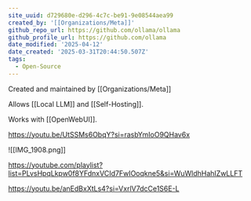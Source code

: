```yaml
---
site_uuid: d729680e-d296-4c7c-be91-9e08544aea99
created_by: '[[Organizations/Meta]]'
github_repo_url: https://github.com/ollama/ollama
github_profile_url: https://github.com/ollama
date_modified: '2025-04-12'
date_created: '2025-03-31T20:44:50.507Z'
tags:
  - Open-Source
---
```





























































































































































































































































Created and maintained by [[Organizations/Meta]]

Allows [[Local LLM]] and [[Self-Hosting]].

Works with [[OpenWebUI]].

https://youtu.be/UtSSMs6ObqY?si=rasbYmIoO9QHav6x

![[IMG_1908.png]]

https://youtube.com/playlist?list=PLvsHpqLkpw0f8YFdnxVCId7FwIOoqkne5&si=WuWldhHahIZwLLFT

https://youtu.be/anEdBxXtLs4?si=VxrlV7dcCe1S6E-L